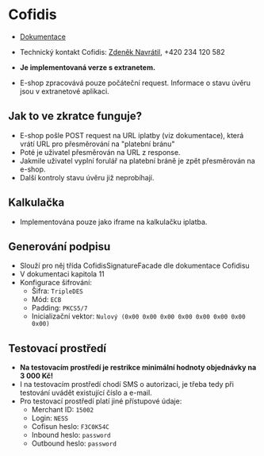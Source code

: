 # Cofidis

- [Dokumentace](https://drive.google.com/file/d/1aorYorlUNX8k-O9nNxLBupsmsoS-Cqpy/view?usp=sharing)
- Technický kontakt Cofidis: [Zdeněk Navrátil](zdenek.navratil@cofidis.cz), +420 234 120 582


- **Je implementovaná verze s extranetem.** 
- E-shop zpracovává pouze počáteční request. Informace o stavu úvěru jsou v extranetové aplikaci.

## Jak to ve zkratce funguje?
- E-shop pošle POST request na URL iplatby (viz dokumentace), která vrátí URL pro přesměrování na "platební bránu"
- Poté je uživatel přesměrován na URL z response.
- Jakmile uživatel vyplní forulář na platební bráně je zpět přesměrován na e-shop.
- Další kontroly stavu úvěru již neprobíhají.

## Kalkulačka
- Implementována pouze jako iframe na kalkulačku iplatba.

## Generování podpisu
- Slouží pro něj třída CofidisSignatureFacade dle dokumentace Cofidisu
- V dokumentaci kapitola 11
- Konfigurace šifrování:
    - Šifra: `TripleDES`
    - Mód: `ECB`
    - Padding: `PKCS5/7`
    - Inicializační vektor: `Nulový (0x00 0x00 0x00 0x00 0x00 0x00 0x00 0x00)`

## Testovací prostředí
- **Na testovacím prostředí je restrikce minimální hodnoty objednávky na 3 000 Kč!**
- I na testovacím prostředí chodí SMS o autorizaci, je třeba tedy při testování uvádět existující číslo a e-mail.
- Pro testovací prostředí platí jiné přístupové údaje:
    - Merchant ID: `15002`
    - Login: `NESS`
    - Cofisun heslo: `F3C0K54C`
    - Inbound heslo: `password`
    - Outbound heslo: `password`
